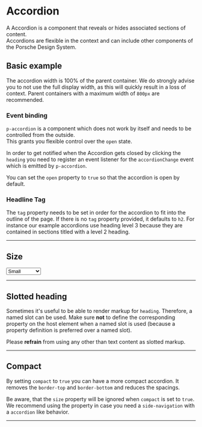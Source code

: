 # Accordion

A Accordion is a component that reveals or hides associated sections of content.  
Accordions are flexible in the context and can include other components of the Porsche Design System.

## Basic example

<Playground :frameworkMarkup="codeExample" :config="config" :markup="basic"></Playground>

The accordion width is 100% of the parent container.
We do strongly advise you to not use the full display width, as this will quickly result in a loss of context.
Parent containers with a maximum width of `800px` are recommended.

### Event binding

`p-accordion` is a component which does not work by itself and needs to be controlled from the outside.  
This grants you flexible control over the `open` state.

In order to get notified when the Accordion gets closed by clicking the `heading` you need to register an event listener for the `accordionChange` event which is emitted by `p-accordion`.

You can set the `open` property to `true` so that the accordion is open by default.


### Headline Tag

The `tag` property needs to be set in order for the accordion to fit into the outline of the page. If there is no `tag` property provided, it defaults to `h2`.
For instance our example accordions use heading level 3 because they are contained in sections titled with a level 2 heading.

---

## Size

<Playground :markup="sizeMarkup" :config="config">
  <select v-model="size">
    <option disabled>Select size</option>
    <option value="small">Small</option>
    <option value="medium">Medium</option>
    <option value="responsive">Responsive</option>
  </select>
</Playground>

---

## Slotted heading
Sometimes it's useful to be able to render markup for `heading`. Therefore, a named slot can be used. Make sure **not** to define
the corresponding property on the host element when a named slot is used (because a property definition is preferred over a named slot).

Please **refrain** from using any other than text content as slotted markup.

<Playground :markup="slottedMarkup" :config="config"></Playground>

---

## Compact

By setting `compact` to `true` you can have a more compact accordion.
It removes the `border-top` and `border-bottom` and reduces the spacings.

Be aware, that the `size` property will be ignored when `compact` is set to `true`.
We recommend using the property in case you need a `side-navigation` with a `accordion` like behavior.

<Playground :markup="compactMarkup" :config="config"></Playground>

---

<script lang="ts">
import Vue from 'vue';
import Component from 'vue-class-component';
import { getAccordionCodeSamples }from '@porsche-design-system/shared';
  
@Component
export default class Code extends Vue {
  config = { themeable: true };

  codeExample = getAccordionCodeSamples();

  size = 'small';
  content= `<p-text>
    Lorem ipsum dolor sit amet, consetetur sadipscing elitr, sed diam nonumy eirmod tempor invidunt ut labore et dolore
    magna aliquyam erat, sed diam voluptua. At vero eos et accusam et justo duo dolores et ea rebum. Stet clita kasd
    gubergren, no sea takimata sanctus est Lorem ipsum dolor sit amet.
  </p-text>
  <p-text>
    Lorem ipsum dolor sit amet, consectetuer adipiscing elit, sed diam nonummy nibh euismod tincidunt ut laoreet dolore
    magna aliquam erat volutpat.
  </p-text>`;
    
  get basic() {      
    return `<p-accordion heading="Some Heading" tag="h3">
  ${this.content}
</p-accordion>
<p-accordion heading="Some Heading" tag="h3">
  ${this.content}
</p-accordion>`;
    }
  
  get sizeMarkup() {
    return `<p-accordion heading="Some Heading" tag="h3" ${this.size  === 'responsive' ? `size="{ base:'small', l:'medium' }"`: `size="${this.size}"`}>
  ${this.content}
</p-accordion>
<p-accordion heading="Some Heading" tag="h3" ${this.size  === 'responsive' ? `size="{ base:'small', l:'medium' }"`: `size="${this.size}"`}>
  ${this.content}
</p-accordion>`;
    }  

  get slottedMarkup(){
    return `<p-accordion tag="h3">
  <span slot="heading">Some slotted heading</span>
  ${this.content}
</p-accordion>
<p-accordion tag="h3">
  <span slot="heading">Some slotted heading</span>
  ${this.content}
</p-accordion>`;
    }

  get compactMarkup() {      
    return `<div style="width: 400px">
  <p-accordion heading="Some Heading" tag="h3" compact="true">
    <p-link-pure>Some label</p-link-pure>
  </p-accordion>
  <p-accordion heading="Some Heading" tag="h3" compact="true">
    <p-link-pure>Some label</p-link-pure>
  </p-accordion>
</div>`;
    }
 
  mounted() {
    /* initially update accordion with open attribute in playground */
    this.registerEvents();
  
    /* theme switch needs to register event listeners again */
    const themeTabs = this.$el.querySelectorAll('.playground > p-tabs-bar');
    themeTabs.forEach(tabs => tabs.addEventListener('tabChange', () => {
      this.registerEvents();
    }));
  }
  
  updated(){
    this.registerEvents();
  }
  
  registerEvents() {
    const accordions = this.$el.querySelectorAll('.playground .demo p-accordion');
    accordions.forEach(accordionEl => accordionEl.addEventListener('accordionChange', (e) => (e.target.open = e.detail.open)));
  }
}
</script>
